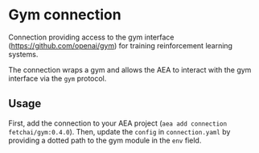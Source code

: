 # Gym connection
Connection providing access to the gym interface (https://github.com/openai/gym) for training reinforcement learning systems.

The connection wraps a gym and allows the AEA to interact with the gym interface via the `gym` protocol.

## Usage
First, add the connection to your AEA project (`aea add connection fetchai/gym:0.4.0`). Then, update the `config` in `connection.yaml` by providing a dotted path to the gym module in the `env` field.
